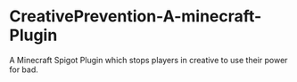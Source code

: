 # CreativePrevention-A-minecraft-Plugin
A Minecraft Spigot Plugin which stops players in creative to use their power for bad.

